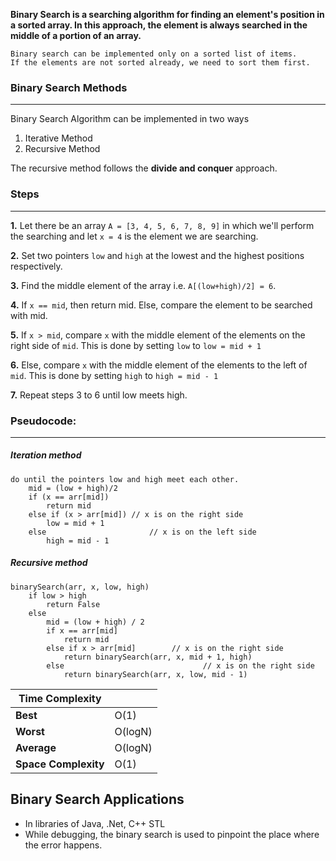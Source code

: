 **Binary Search is a searching algorithm for finding an element's position in a sorted array.
In this approach, the element is always searched in the middle of a portion of an array.**
    
    Binary search can be implemented only on a sorted list of items.
    If the elements are not sorted already, we need to sort them first.

### **Binary Search Methods**
---
Binary Search Algorithm can be implemented in two ways
1. Iterative Method
2. Recursive Method

The recursive method follows the **divide and conquer** approach.


### **Steps**
---
**1.** Let there be an array `A = [3, 4, 5, 6, 7, 8, 9]` in which we'll perform the searching and let `x = 4` is the element we are searching.

**2.** Set two pointers `low` and `high` at the lowest and the highest positions respectively.

**3.** Find the middle element of the array i.e. `A[(low+high)/2] = 6`.

**4.** If `x == mid`, then return mid. Else, compare the element to be searched with mid.

**5.** If `x > mid`, compare `x` with the middle element of the elements on the right side of `mid`. This is done by setting `low` to `low = mid + 1`

**6.** Else, compare `x` with the middle element of the elements to the left of `mid`. This is done by setting `high` to `high = mid - 1`

**7.** Repeat steps 3 to 6 until low meets high.

### **Pseudocode:**
---
##### Iteration method
```
do until the pointers low and high meet each other.
    mid = (low + high)/2
    if (x == arr[mid])
        return mid
    else if (x > arr[mid]) // x is on the right side
        low = mid + 1
    else                       // x is on the left side
        high = mid - 1
```

##### Recursive method
```
binarySearch(arr, x, low, high)
    if low > high
        return False 
    else
        mid = (low + high) / 2 
        if x == arr[mid]
            return mid
        else if x > arr[mid]        // x is on the right side
            return binarySearch(arr, x, mid + 1, high)
        else                               // x is on the right side
            return binarySearch(arr, x, low, mid - 1)
```

| **Time Complexity**  |         |
| -------------------- | ------- |
| **Best**             | O(1)    |
| **Worst**            | O(logN) |
| **Average**          | O(logN) |
| **Space Complexity** | O(1)    |



**Binary Search Applications**
---
- In libraries of Java, .Net, C++ STL
- While debugging, the binary search is used to pinpoint the place where the error happens.